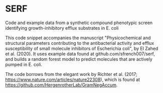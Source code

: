 # SERF
Code and example data from a synthetic compound phenotypic screen identifying growth-inhibitory efflux substrates in E. coli

This code snippet accompanies the manuscript "Physicochemical and structural parameters contributing to the 
antibacterial activity and efflux susceptibility of small molecule inhibitors of Escherichia coli", by 
El Zahed et al. (2020).  It uses example data found at github.com/sfrench007/serf, and builds a random forest 
model to predict molecules that are actively pumped in E. coli.  

The code borrows from the elegant work by Richter et al. (2017; https://www.nature.com/articles/nature22308),
which is found at https://github.com/HergenrotherLab/GramNegAccum.  
